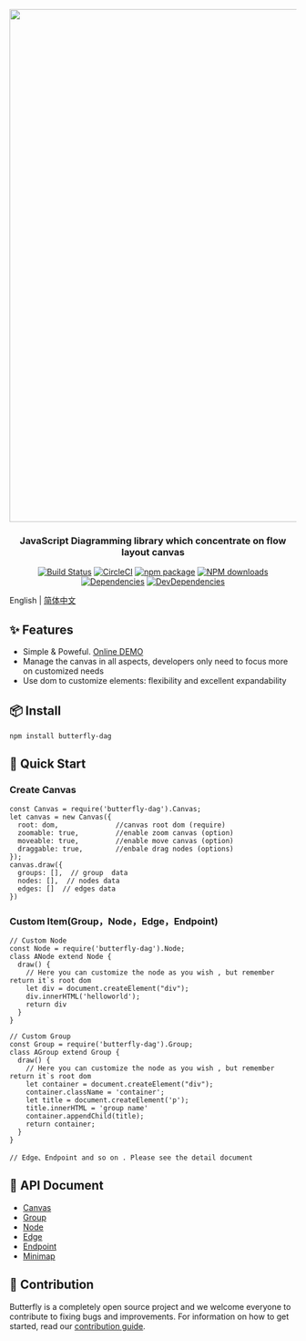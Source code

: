 <p align="center">
  <a href="http://noonnightstorm.github.io">
    <img width="900" src="http://img.alicdn.com/tfs/TB1TlngGFYqK1RjSZLeXXbXppXa-844-474.png">
  </a>
</p>

<h3 align="center">JavaScript Diagramming library which concentrate on flow layout canvas</h3>

<div align="center">

[![Build Status](https://dev.azure.com/noonnightstorm/butterfly/_apis/build/status/alibaba.butterfly?branchName=master)](https://dev.azure.com/noonnightstorm/butterfly/_build/latest?definitionId=1&branchName=master)
[![CircleCI](https://img.shields.io/circleci/project/github/alibaba/butterfly/master.svg?style=flat-square)](https://circleci.com/gh/alibaba/butterfly)
[![npm package](https://img.shields.io/npm/v/butterfly-dag.svg?style=flat-square)](https://www.npmjs.org/package/butterfly-dag)
[![NPM downloads](http://img.shields.io/npm/dm/butterfly-dag.svg?style=flat-square)](http://npmjs.com/butterfly-dag)
[![Dependencies](https://img.shields.io/david/alibaba/butterfly.svg?style=flat-square)](https://david-dm.org/alibaba/butterfly)
[![DevDependencies](https://img.shields.io/david/dev/alibaba/butterfly.svg?style=flat-square)](https://david-dm.org/alibaba/butterfly?type=dev)


</div>

English | [简体中文](./README-zh_CN.md)

## ✨ Features
* Simple & Poweful. [Online DEMO](https://noonnightstorm.github.io/)
* Manage the canvas in all aspects, developers only need to focus more on customized needs
* Use dom to customize elements: flexibility and excellent expandability

## 📦 Install
```
npm install butterfly-dag
```

## 🔨 Quick Start

### Create Canvas
```
const Canvas = require('butterfly-dag').Canvas;
let canvas = new Canvas({
  root: dom,              //canvas root dom (require)
  zoomable: true,         //enable zoom canvas (option)
  moveable: true,         //enable move canvas (option)
  draggable: true,        //enbale drag nodes (options)
});
canvas.draw({
  groups: [],  // group  data
  nodes: [],  // nodes data
  edges: []  // edges data
})
```

### Custom Item(Group，Node，Edge，Endpoint)
```
// Custom Node
const Node = require('butterfly-dag').Node;
class ANode extend Node {
  draw() {
    // Here you can customize the node as you wish , but remember return it`s root dom
    let div = document.createElement("div"); 
    div.innerHTML('helloworld');
    return div
  }
}

// Custom Group
const Group = require('butterfly-dag').Group;
class AGroup extend Group {
  draw() {
    // Here you can customize the node as you wish , but remember return it`s root dom
    let container = document.createElement("div"); 
    container.className = 'container';
    let title = document.createElement('p');
    title.innerHTML = 'group name'
    container.appendChild(title);
    return container;
  }
}

// Edge、Endpoint and so on . Please see the detail document
```

## 🔗 API Document
* [Canvas](./docs/en-US/canvas.md)
* [Group](./docs/en-US/group.md)
* [Node](./docs/en-US/node.md)
* [Edge](./docs/en-US/edge.md)
* [Endpoint](./docs/en-US/endpoint.md)
* [Minimap](./docs/en-US/minimap.md)

## 🤝 Contribution
Butterfly is a completely open source project and we welcome everyone to contribute to fixing bugs and improvements. For information on how to get started, read our [contribution guide](./docs/en-US/CONTRIBUTING.md).
